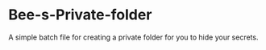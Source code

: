 # Bee-s-Private-folder
A simple batch file for creating a private folder for you to hide your secrets.
